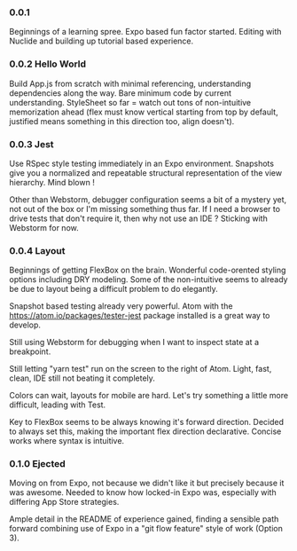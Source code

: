 ### 0.0.1

Beginnings of a learning spree.  Expo based fun factor started.  Editing with Nuclide and building up tutorial based experience.

### 0.0.2 Hello World

Build App.js from scratch with minimal referencing, understanding dependencies along the way.  Bare minimum code by current understanding.  StyleSheet so far = watch out tons of non-intuitive memorization ahead (flex must know vertical starting from top by default, justified means something in this direction too, align doesn't).

### 0.0.3 Jest

Use RSpec style testing immediately in an Expo environment.  Snapshots give you a normalized and repeatable structural representation of the view hierarchy.  Mind blown !

Other than Webstorm, debugger configuration seems a bit of a mystery yet, not out of the box or I'm missing something thus far.  If I need a browser to drive tests that don't require it, then why not use an IDE ?  Sticking with Webstorm for now.

### 0.0.4 Layout

Beginnings of getting FlexBox on the brain.  Wonderful code-orented styling options including DRY modeling.  Some of the non-intuitive seems to already be due to layout being a difficult problem to do elegantly.

Snapshot based testing already very powerful.  Atom with the <https://atom.io/packages/tester-jest> package installed is a great way to develop.

Still using Webstorm for debugging when I want to inspect state at a breakpoint.

Still letting "yarn test" run on the screen to the right of Atom.  Light, fast, clean, IDE still not beating it completely.

Colors can wait, layouts for mobile are hard.  Let's try something a little more difficult, leading with Test.

Key to FlexBox seems to be always knowing it's forward direction.  Decided to always set this, making the important flex direction declarative.  Concise works where syntax is intuitive.

### 0.1.0 Ejected

Moving on from Expo, not because we didn't like it but precisely because it was awesome.  Needed to know how locked-in Expo was, especially with differing App Store strategies.

Ample detail in the README of experience gained, finding a sensible path forward combining use of Expo in a "git flow feature" style of work (Option 3).
